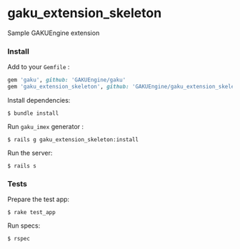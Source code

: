 gaku_extension_skeleton
=======================

Sample GAKUEngine extension


### Install

Add to your `Gemfile` :

```ruby
gem 'gaku', github: 'GAKUEngine/gaku'
gem 'gaku_extension_skeleton', github: 'GAKUEngine/gaku_extension_skeleton'
```

Install dependencies:

    $ bundle install

Run `gaku_imex` generator :

    $ rails g gaku_extension_skeleton:install

Run the server:

    $ rails s


### Tests

Prepare the test app: 

    $ rake test_app

Run specs: 

    $ rspec
